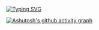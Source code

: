 [![Typing SVG](https://readme-typing-svg.demolab.com?font=Fira+Code&pause=1000&width=435&lines=Fala+tu+meu+nobre)](https://git.io/typing-svg)

[![Ashutosh's github activity graph](https://github-readme-activity-graph.cyclic.app/graph?username=solexz&bg_color=3d3846&color=9e4c98&line=9e4c98&point=403d3d&area=true&hide_border=true)](https://github.com/ashutosh00710/github-readme-activity-graph)
